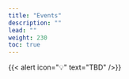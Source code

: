 ```yaml
---
title: "Events"
description: ""
lead: ""
weight: 230
toc: true
---
```


{{< alert icon="💡" text="TBD" />}}
